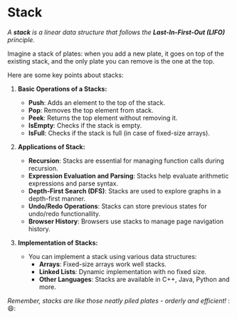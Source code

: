 # Stack

_A **stack** is a linear data structure that follows the **Last-In-First-Out (LIFO)** principle._

Imagine a stack of plates: when you add a new plate, it goes on top of the existing stack, and the only plate you can remove is the one at the top.

Here are some key points about stacks:
1. **Basic Operations of a Stacks:**
    - **Push**: Adds an element to the top of the stack.
    - **Pop**: Removes the top element from stack.
    - **Peek**: Returns the top element without removing it.
    - **IsEmpty**: Checks if the stack is empty.
    - **IsFull**: Checks if the stack is full (in case of fixed-size arrays).
  
2. **Applications of Stack:**
    - **Recursion**: Stacks are essential for managing function calls during recursion.
    - **Expression Evaluation and Parsing**: Stacks help evaluate arithmetic expressions and parse syntax.
    - **Depth-First Search (DFS)**: Stacks are used to explore graphs in a depth-first manner.
    - **Undo/Redo Operations**: Stacks can store previous states for undo/redo functionallity.
    - **Browser History**: Browsers use stacks to manage page navigation history.
  
3. **Implementation of Stacks:**
    - You can implement a stack using various data structures:
        - **Arrays**: Fixed-size arrays work well stacks.
        - **Linked Lists**: Dynamic implementation with no fixed size.
        - **Other Languages**: Stacks are available in C++, Java, Python and more.
     
_Remember, stacks are like those neatly piled plates - orderly and efficient!_ ::smile::
